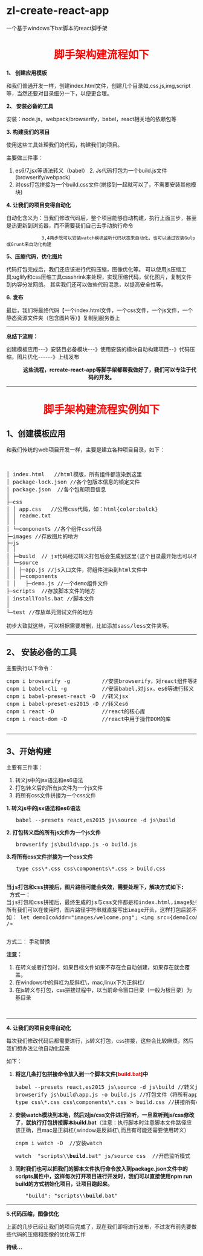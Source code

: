 # zl-create-react-app
一个基于windows下bat脚本的react脚手架

<h1 style="text-align: center;"><span style="color: #ff0000;">脚手架构建流程如下</span></h1>
<strong>1、 创建应用模板</strong>

和我们普通开发一样，创建index.html文件，创建几个目录如,css,js,img,script等，当然还要对目录细分一下，以便更合理。

<strong>2、 安装必备的工具</strong>

安装：node.js，webpack/browserify，babel，react相关地的依赖包等

<strong>3. 构建我们的项目</strong>

使用这些工具处理我们的代码，构建我们的项目。

主要做三件事：
1. es6/7,jsx等语法转义（babel）
2. Js代码打包为一个build.js文件(browserify/webpack)  
3. 对css打包拼接为一个build.css文件(拼接到一起就可以了，不需要安装其他模块)

<strong>4. 让我们的项目变得自动化</strong>

自动化含义为：当我们修改代码后，整个项目能够自动构建，执行上面三步，甚至是热更新到浏览器，而不需要我们自己去手动执行命令

                 3,4两步既可以安装watch模块监听代码状态来自动化，也可以通过安装Gulp或Grunt来自动化构建

<strong>5、压缩代码，优化图片</strong>

代码打包完成后，我们还应该进行代码压缩，图像优化等。
可以使用js压缩工具:uglify和css压缩工具cssshrink来处理，实现压缩代码，优化图片，复制文件到内容分发网络。
其实我们还可以做些代码混悉，以提高安全性等。

<strong>6. 发布</strong>

最后，我们将最终代码【一个index.html文件，一个css文件，一个js文件，一个静态资源文件夹（包含图片等）】复制到服务器上

<hr />

<strong>总结下流程：</strong>

创建模板应用---》安装目必备模块---》使用安装的模块自动构建项目--》代码压缩，图片优化------》上线发布

<p style="text-align: center;">           <strong>这些流程，rcreate-react-app等脚手架都帮我做好了，我们可以专注于代码的开发。</strong></p>


<hr />

<h1 style="text-align: center;"><span style="color: #ff0000;">脚手架构建流程实例如下</span></h1>
<h2>1、创建模板应用</h2>
和我们传统的web项目开发一样，主要是建立各种项目目录，如下：

&nbsp;
<pre>│ index.html   //html模版，所有组件都渲染到这里
│ package-lock.json //各个包版本信息的锁定文件
│ package.json  //各个包和项目信息
│ 
├─css 
│ │ app.css   //公用css代码，如：html{color:balck}
│ │ readme.txt
│ │ 
│ └─components //各个组件css代码
├─images //存放图片的地方
├─js
│ │ 
│ ├─build  // js代码经过转义打包后会生成到这里(这个目录最开始也可以不创建，在转义时，会自动生成的)
│ └─source 
│ │ ├─app.js //js入口文件，将组件渲染到html文件中 
│ │ ├─components
│ │   ├─demo.js //一个demo组件文件
├─scripts  //存放脚本文件的地方
│ installTools.bat //脚本文件
│ 
└─test //存放单元测试文件的地方

初步大致就这些，可以根据需要增删，比如添加sass/less文件夹等。</pre>

<hr />

<h2><strong>2、 安装必备的工具</strong></h2>
主要执行以下命令：
<pre>cnpm i browserify -g          //安装browserify，对react组件等进行打包（模块化解决方案之一，同webpack）
cnpm i babel-cli -g           //安装babel,对jsx，es6等进行转义
cnpm i babel-preset-react -D  //转义jsx
cnpm i babel-preset-es2015 -D //转义es6
cnpm i react -D               //react的核心库
cnpm i react-dom -D           //react中用于操作DOM的库

</pre>

<hr />

<h2>3、开始构建</h2>
主要有三件事：
<ol>
 	<li>转义js中的jsx语法和es6语法</li>
 	<li>打包转义后的所有js文件为一个js文件</li>
 	<li>将所有css文件拼接为一个css文件</li>
</ol>
<strong>1. 转义js中的jsx语法和es6语法 </strong>
<pre>   babel --presets react,es2015 js\source -d js\build</pre>
<strong>2. 打包转义后的所有js文件为一个js文件</strong>
<pre>   browserify js\build\app.js -o build.js</pre>
<strong>3.将所有css文件拼接为一个css文件</strong>
<pre>   type css\*.css css\components\*.css &gt; build.css

<strong>当js打包和css拼接后，图片路径可能会失效，需要处理下，解决方式如下:
</strong>
方式一：
当js打包和css拼接后，最终生成的js与css文件都是和index.html,image处于同一目录下，
所有我们可以在使用时，图片路径字符串就直接写出image开头，这样打包后就不会影响了。
如：
let demoIcoAddr="images/welcome.png";
&lt;img src={demoIcoAddr} /&gt;</pre>
方式二： 手动替换

<strong>注意：</strong>
<ol>
 	<li>在转义或者打包时，如果目标文件如果不存在会自动创建，如果存在就会覆盖。</li>
 	<li>在windows中的斜杠为反斜杠\，mac,linux下为正斜杠/</li>
 	<li>在js转义与打包，css拼接过程中，以当前命令窗口目录（一般为根目录）为基目录</li>
</ol>
&nbsp;

<hr />

<strong>4. 让我们的项目变得自动化</strong>

每次我们修改代码后都需要进行，js转义打包，css拼接，这些会比较麻烦，然后我们想办法让他自动化起来

如下：
<ol>
 	<li><strong>将这几条打包拼接命令放入到一个脚本文件[<span style="color: #800000;"><span style="color: #ff0000;">build.bat</span>]</span>中</strong>
<pre>
babel --presets react,es2015 js\source -d js\build //转义js文件
browserify js\build\app.js -o build.js //打包文件（将所有app.js文件依赖的js模块全部打包到一个文件中）
type css\*.css css\components\*.css &gt; build.css //拼接所有css文件为一个文件</pre>
</li>
 	<li><strong><strong>安装watch模块到本地，然后对js/css文件进行监听，一旦监听到js/css修改了，就执行打包拼接脚本build.bat</strong></strong>（注意：执行脚本时注意脚本文件路径应该正确，且mac是正斜杠/,window是反斜杠\,而且有可能还需要使用转义）
<pre>cnpm i watch -D  //安装watch</pre>
<pre>watch  "scripts\\<strong>build</strong>.bat" js/source css  //开启监听模式</pre>
</li>
 	<li><strong>同时我们也可以把我们的脚本文件执行命令放入到package.json文件中的scripts属性中，这样每次打开项目进行开发时，我们可以直接使用npm run build的方式初始化项目，让项目跑起来。</strong></li>
</ol>
<pre>      "build": "scripts\\<strong>build</strong>.bat"</pre>

<hr />

<strong>5.代码压缩，图像优化</strong>

上面的几步已经让我们的项目完成了，现在我们即将进行发布，不过发布前先要做些代码的压缩和图像的优化等工作

<b>待续...</b>


